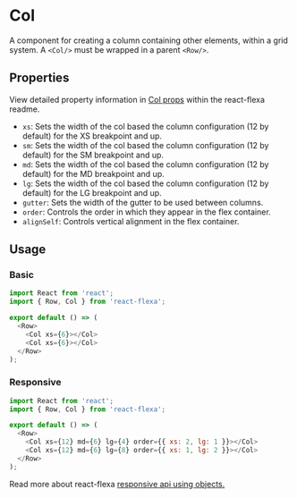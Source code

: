 # Col

A component for creating a column containing other elements, within a grid system. A `<Col/>` must be wrapped in a parent `<Row/>`.

## Properties

View detailed property information in [Col props](https://github.com/aaronvanston/react-flexa#col-props) within the react-flexa readme.

- `xs`: Sets the width of the col based the column configuration (12 by default) for the XS breakpoint and up.
- `sm`: Sets the width of the col based the column configuration (12 by default) for the SM breakpoint and up.
- `md`: Sets the width of the col based the column configuration (12 by default) for the MD breakpoint and up.
- `lg`: Sets the width of the col based the column configuration (12 by default) for the LG breakpoint and up.
- `gutter`: Sets the width of the gutter to be used between columns.
- `order`: Controls the order in which they appear in the flex container.
- `alignSelf`: Controls vertical alignment in the flex container.

## Usage

### Basic

```js
import React from 'react';
import { Row, Col } from 'react-flexa';

export default () => (
  <Row>
    <Col xs={6}></Col>
    <Col xs={6}></Col>
  </Row>
);
```

### Responsive

```js
import React from 'react';
import { Row, Col } from 'react-flexa';

export default () => (
  <Row>
    <Col xs={12} md={6} lg={4} order={{ xs: 2, lg: 1 }}></Col>
    <Col xs={12} md={6} lg={8} order={{ xs: 1, lg: 2 }}></Col>
  </Row>
);
```

Read more about react-flexa [responsive api using objects.](https://github.com/aaronvanston/react-flexa#responsive-api-using-objects)
